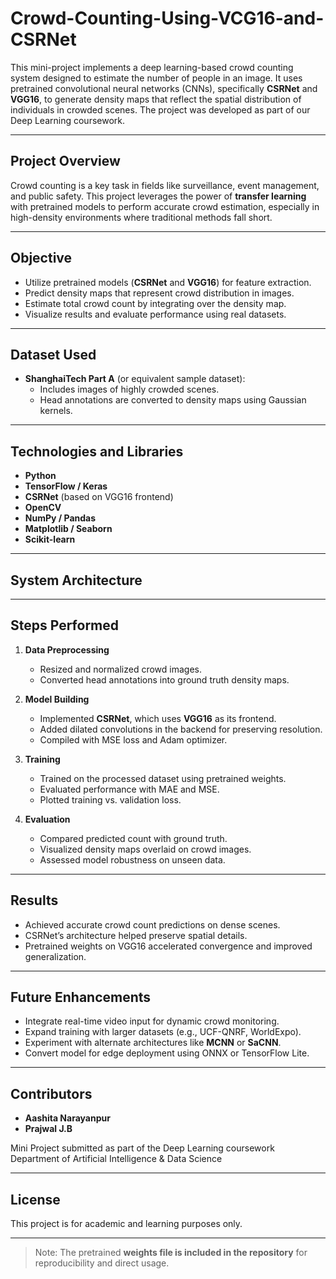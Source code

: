 # Crowd-Counting-Using-VCG16-and-CSRNet

This mini-project implements a deep learning-based crowd counting system designed to estimate the number of people in an image. It uses pretrained convolutional neural networks (CNNs), specifically **CSRNet** and **VGG16**, to generate density maps that reflect the spatial distribution of individuals in crowded scenes. The project was developed as part of our Deep Learning coursework.

---

## Project Overview

Crowd counting is a key task in fields like surveillance, event management, and public safety. This project leverages the power of **transfer learning** with pretrained models to perform accurate crowd estimation, especially in high-density environments where traditional methods fall short.

---

## Objective

- Utilize pretrained models (**CSRNet** and **VGG16**) for feature extraction.
- Predict density maps that represent crowd distribution in images.
- Estimate total crowd count by integrating over the density map.
- Visualize results and evaluate performance using real datasets.

---

## Dataset Used

- **ShanghaiTech Part A** (or equivalent sample dataset):
  - Includes images of highly crowded scenes.
  - Head annotations are converted to density maps using Gaussian kernels.

---

## Technologies and Libraries

- **Python**
- **TensorFlow / Keras**
- **CSRNet** (based on VGG16 frontend)
- **OpenCV**
- **NumPy / Pandas**
- **Matplotlib / Seaborn**
- **Scikit-learn**

---

## System Architecture 




---

## Steps Performed

1. **Data Preprocessing**
   - Resized and normalized crowd images.
   - Converted head annotations into ground truth density maps.

2. **Model Building**
   - Implemented **CSRNet**, which uses **VGG16** as its frontend.
   - Added dilated convolutions in the backend for preserving resolution.
   - Compiled with MSE loss and Adam optimizer.

3. **Training**
   - Trained on the processed dataset using pretrained weights.
   - Evaluated performance with MAE and MSE.
   - Plotted training vs. validation loss.

4. **Evaluation**
   - Compared predicted count with ground truth.
   - Visualized density maps overlaid on crowd images.
   - Assessed model robustness on unseen data.

---

## Results

- Achieved accurate crowd count predictions on dense scenes.
- CSRNet’s architecture helped preserve spatial details.
- Pretrained weights on VGG16 accelerated convergence and improved generalization.

---

## Future Enhancements

- Integrate real-time video input for dynamic crowd monitoring.
- Expand training with larger datasets (e.g., UCF-QNRF, WorldExpo).
- Experiment with alternate architectures like **MCNN** or **SaCNN**.
- Convert model for edge deployment using ONNX or TensorFlow Lite.

---

## Contributors

- **Aashita Narayanpur**  
- **Prajwal J.B**  

Mini Project submitted as part of the Deep Learning coursework  
Department of Artificial Intelligence & Data Science

---

## License

This project is for academic and learning purposes only.

---

> Note: The pretrained **weights file is included in the repository** for reproducibility and direct usage.

